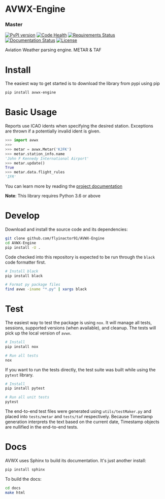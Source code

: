 # AVWX-Engine

### Master

[![PyPI version](https://badge.fury.io/py/avwx-engine.svg)](https://badge.fury.io/py/avwx-engine)
[![Code Health](https://landscape.io/github/avwx-rest/AVWX-Engine/master/landscape.svg?style=flat)](https://landscape.io/github/avwx-rest/AVWX-Engine/master)
[![Requirements Status](https://requires.io/github/avwx-rest/AVWX-Engine/requirements.svg?branch=master)](https://requires.io/github/avwx-rest/AVWX-Engine/requirements/?branch=master)
[![Documentation Status](https://readthedocs.org/projects/avwx-engine/badge/?version=latest)](http://avwx-engine.readthedocs.io/en/latest/?badge=latest)
[![License](https://img.shields.io/pypi/l/avwx-engine.svg)](https://pypi.org/project/avwx-engine/)

Aviation Weather parsing engine. METAR &amp; TAF

# Install

The easiest way to get started is to download the library from pypi using pip

```bash
pip install avwx-engine
```

# Basic Usage

Reports use ICAO idents when specifying the desired station. Exceptions are thrown if a potentially invalid ident is given.

```python
>>> import avwx
>>> 
>>> metar = avwx.Metar('KJFK')
>>> metar.station_info.name
'John F Kennedy International Airport'
>>> metar.update()
True
>>> metar.data.flight_rules
'IFR'
```

You can learn more by reading the [project documentation](https://avwx-engine.readthedocs.io/en/latest/)

**Note**: This library requires Python 3.6 or above

# Develop

Download and install the source code and its dependencies:

```bash
git clone github.com/flyinactor91/AVWX-Engine
cd AVWX-Engine
pip install -U .
```

Code checked into this repository is expected to be run through the `black` code formatter first.

```bash
# Install black
pip install black

# Format py package files
find avwx -iname "*.py" | xargs black
```

# Test

The easiest way to test the package is using `nox`. It will manage all tests, sessions, supported versions (when available), and cleanup. The tests will pick up the local version of `avwx`.

```bash
# Install
pip install nox

# Run all tests
nox
```

If you want to run the tests directly, the test suite was built while using the `pytest` library.

```bash
# Install
pip install pytest

# Run all unit tests
pytest
```

The end-to-end test files were generated using `utils/testMaker.py` and placed into `tests/metar` and `tests/taf` respectively. Because Timestamp generation interprets the text based on the current date, Timestamp objects are nullified in the end-to-end tests.

# Docs

AVWX uses Sphinx to build its documentation. It's just another install:

```bash
pip install sphinx
```

To build the docs:

```bash
cd docs
make html
```